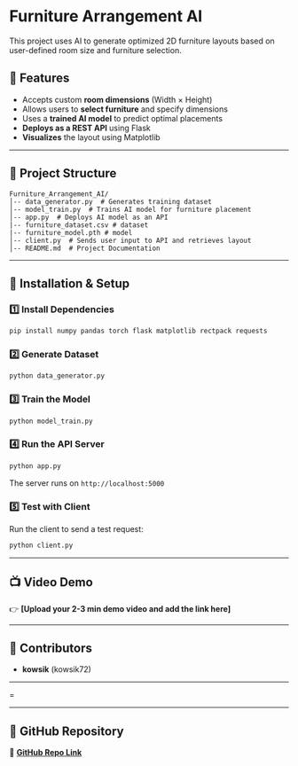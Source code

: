 # Furniture Arrangement AI

This project uses AI to generate optimized 2D furniture layouts based on user-defined room size and furniture selection.

## 🚀 Features
- Accepts custom **room dimensions** (Width × Height)
- Allows users to **select furniture** and specify dimensions
- Uses a **trained AI model** to predict optimal placements
- **Deploys as a REST API** using Flask
- **Visualizes** the layout using Matplotlib

---

## 📂 Project Structure
```
Furniture_Arrangement_AI/
│-- data_generator.py  # Generates training dataset
│-- model_train.py  # Trains AI model for furniture placement
│-- app.py  # Deploys AI model as an API
|-- furniture_dataset.csv # dataset
|-- furniture_model.pth # model 
│-- client.py  # Sends user input to API and retrieves layout
│-- README.md  # Project Documentation
```

---

## 🔧 Installation & Setup
### 1️⃣ Install Dependencies
```sh
pip install numpy pandas torch flask matplotlib rectpack requests
```
### 2️⃣ Generate Dataset
```sh
python data_generator.py
```
### 3️⃣ Train the Model
```sh
python model_train.py
```
### 4️⃣ Run the API Server
```sh
python app.py
```
The server runs on `http://localhost:5000`

### 5️⃣ Test with Client
Run the client to send a test request:
```sh
python client.py
```

---

## 📺 Video Demo
👉 **[Upload your 2-3 min demo video and add the link here]**

---

## 🤝 Contributors
- **kowsik** (kowsik72)

---

=

---

## 🌟 GitHub Repository
🔗 **[GitHub Repo Link](https://github.com/YOUR_USERNAME/Furniture_Arrangement_AI)**

